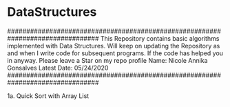 # DataStructures
################################################################################
This Repository contains basic algorithms implemented with Data Structures.
Will keep on updating the Repository as and when I write code for subsequent programs.
If the code has helped you in anyway. Please leave a Star on my repo profile
Name: Nicole Annika Gonsalves
Latest Date: 05/24/2020
################################################################################

1a. Quick Sort with Array List


